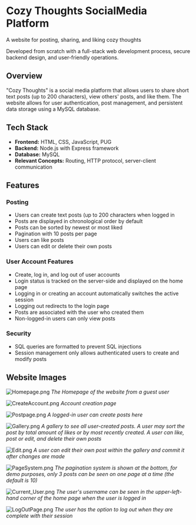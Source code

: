 # Cozy Thoughts SocialMedia Platform
A website for posting, sharing, and liking cozy thoughts

Developed from scratch with a full-stack web development process, secure backend design, and user-friendly operations.

## Overview
"Cozy Thoughts" is a social media platform that allows users to share short text posts (up to 200 characters), view others' posts, and like them.
The website allows for user authentication, post management, and persistent data storage using a MySQL database.

## Tech Stack
- **Frontend:** HTML, CSS, JavaScript, PUG
- **Backend:** Node.js with Express framework
- **Database:** MySQL
- **Relevant Concepts:** Routing, HTTP protocol, server-client communication

## Features

### Posting
- Users can create text posts (up to 200 characters when logged in
- Posts are displayed in chronological order by default
- Posts can be sorted by newest or most liked
- Pagination with 10 posts per page
- Users can like posts
- Users can edit or delete their own posts

### User Account Features
- Create, log in, and log out of user accounts
- Login status is tracked on the server-side and displayed on the home page
- Logging in or creating an account automatically switches the active session
- Logging out redirects to the login page
- Posts are associated with the user who created them
- Non-logged-in users can only view posts

### Security
- SQL queries are formatted to prevent SQL injections
- Session management only allows authenticated users to create and modify posts

## Website Images
![Homepage.png](/Images/Homepage.png)
*The Homepage of the website from a guest user*

![CreateAccount.png](/Images/CreateAccount.png)
*Account creation page*

![Postpage.png](/Images/Postpage.png)
*A logged-in user can create posts here*

![Gallery.png](/Images/Gallery.png)
*A gallery to see all user-created posts. A user may sort the post by total amount of likes or by most recently created. A user can like, post or edit, and delete their own posts*

![Edit.png](/Images/Edit.png)
*A user can edit their own post within the gallery and commit it after changes are made*

![PageSystem.png](/Images/PageSystem.png)
*The pagination system is shown at the bottom, for demo purposes, only 3 posts can be seen on one page at a time (the default is 10)*

![Current_User.png](/Images/Current_User.png.png)
*The user's username can be seen in the upper-left-hand corner of the home page when the user is logged in*

![LogOutPage.png](/Images/LogOutPage.png)
*The user has the option to log out when they are complete with their session*

